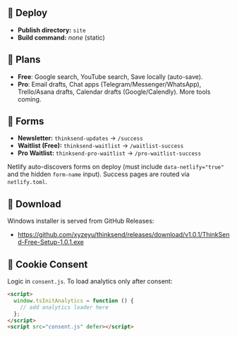 
## 🚀 Deploy
- **Publish directory:** `site`
- **Build command:** _none_ (static)

## 🧾 Plans
- **Free**: Google search, YouTube search, Save locally (auto-save).
- **Pro**: Email drafts, Chat apps (Telegram/Messenger/WhatsApp), Trello/Asana drafts, Calendar drafts (Google/Calendly). More tools coming.

## 📝 Forms
- **Newsletter:** `thinksend-updates` → `/success`
- **Waitlist (Free):** `thinksend-waitlist` → `/waitlist-success`
- **Pro Waitlist:** `thinksend-pro-waitlist` → `/pro-waitlist-success`

Netlify auto-discovers forms on deploy (must include `data-netlify="true"` and the hidden `form-name` input). Success pages are routed via `netlify.toml`.

## 💾 Download
Windows installer is served from GitHub Releases:

- https://github.com/xyzeyu/thinksend/releases/download/v1.0.1/ThinkSend-Free-Setup-1.0.1.exe

## 🍪 Cookie Consent
Logic in `consent.js`. To load analytics only after consent:

```html
<script>
  window.tsInitAnalytics = function () {
    // add analytics loader here
  };
</script>
<script src="consent.js" defer></script>

